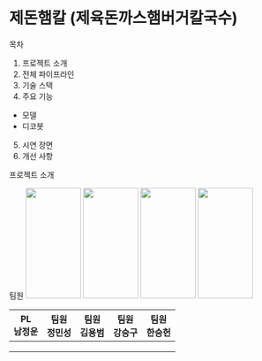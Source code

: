 제돈햄칼 (제육돈까스햄버거칼국수)
==================================
목차
1. 프로젝트 소개
2. 전체 파이프라인
3. 기술 스택
4. 주요 기능
   
  - 모델
  - 디코봇
    
5. 시연 장면
6. 개선 사항

프로젝트 소개

팀원
<img src="https://github.com/user-attachments/assets/17984ec1-4d16-427e-89ed-ca4e42478b62" width="100" height="200"/>
<img src="https://github.com/user-attachments/assets/020342da-9da4-45cf-a756-44d3f102d723" width="100" height="200"/>
<img src="https://github.com/user-attachments/assets/9fe7ca3b-eeb5-4984-b063-34545cdf2456" width="100" height="200"/>
<img src="https://github.com/user-attachments/assets/a5e88cbb-4696-461f-978f-edf95d58d054" width="100" height="200"/>

| PL<br>남정운 | 팀원<br>정민성 | 팀원<br>김용범 | 팀원<br>강승구 | 팀원<br>한승헌 |
|--------------|----------------|----------------|----------------|----------------|
|              |                |                |                |                |
|              |                |                |                |                |
|              |                |                |                |                |
